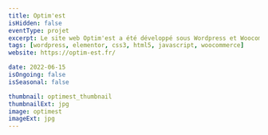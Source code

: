 ```yaml
---
title: Optim'est
isHidden: false
eventType: projet
excerpt: Le site web Optim'est a été développé sous Wordpress et Woocommerce
tags: [wordpress, elementor, css3, html5, javascript, woocommerce]
website: https://optim-est.fr/

date: 2022-06-15
isOngoing: false
isSeasonal: false

thumbnail: optimest_thumbnail
thumbnailExt: jpg
image: optimest
imageExt: jpg
---
```

